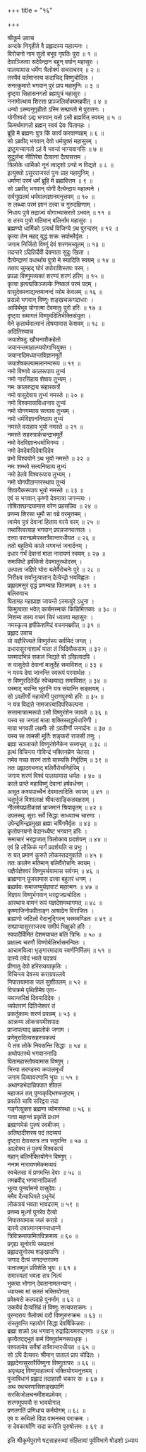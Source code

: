 +++
title = "१६"

+++

श्रीकूर्म उवाच  
अन्दके निगृहीते वै प्रह्लादस्य महात्मनः ।  
विरोचनो नाम सुतो बभूव नृपतिः पुरा ॥ १ ॥  
देवाञ्जित्वा सदेवेन्द्रान बहून् वर्षान् महासुरः ।  
पालयामास धर्मेण त्रैलोक्यं सचराचरम् ॥ २ ॥  
तस्यैवं वर्तमानस्य कदाचिद् विष्णुचोदितः ।  
सनत्कुमारो भगवान् पुरं प्राप महामुनिः ॥ ३ ॥  
दृष्ट्वा सिहासनगतो ब्रह्मपुत्रं महासुरः ।  
ननामोत्थाय शिरसा प्राञ्जलिर्वाक्यमब्रवीत् ॥ ४ ॥  
धन्यो ऽस्म्यनुगृहीतो ऽस्मि सम्प्राप्तो मे पुरातनः ।  
योगीश्वरो ऽद्य भगवान् यतो ऽसौ ब्रह्मवित् स्वयम् ॥ ५ ॥  
किमर्थमागतो ब्रह्मन् स्वयं देवः पितामहः ।  
ब्रूहि मे ब्रह्मणः पुत्र किं कार्यं करवाण्यहम् ॥ ६ ॥  
सो ऽब्रवीद् भगवान् देवो धर्मयुक्तं महासुरम् ।  
द्रष्टुमभ्यागतो ऽहं वै भवन्तं भाग्यवानसि ॥ ७ ॥  
सुदुर्लभा नीतिरेषा दैत्यानां दैत्यसत्तम ।  
त्रिलोके धार्मिको नूनं त्वादृशो ऽन्यो न विद्यते ॥ ८ ॥  
इत्युक्तो ऽसुरराजस्तं पुनः प्राह महामुनिम् ।  
धर्माणां परमं धर्मं ब्रूहि मे ब्रह्मवित्तम ॥ ९ ॥  
सो ऽब्रवीद् भगवान् योगी दैत्येन्द्राय महात्मने ।  
सर्वगुह्यतमं धर्ममात्मज्ञानमनुत्तमम् ॥ १० ॥  
स लब्ध्वा परमं ज्ञानं दत्त्वा च गुरुदक्षिणाम् ।  
निधाय पुत्रे तद्राज्यं योगाभ्यासरतो ऽभवत् ॥ ११ ॥  
स तस्य पुत्रो मतिमान् बलिर्नाम महासुरः ।  
ब्रह्मण्यो धार्मिको ऽत्यर्थं विजिग्ये ऽथ पुरन्दरम् ॥ १२ ॥  
कृत्वा तेन महद् युद्धं शक्रः सर्वामरैर्वृतः ।  
जगाम निर्जितो विष्णुं देवं शरणमच्युतम् ॥ १३ ॥  
तदन्तरे ऽदितिर्देवी देवमाता सुदुः खिता ।  
दैत्येन्द्राणां वधार्थाय पुत्रो मे स्यादिति स्वयम् ॥ १४ ॥  
तताप सुमहद् घोरं तपोराशिस्तपः परम् ।  
प्रपन्ना विष्णुमव्यक्तं शरण्यं शरणं हरिम् ॥ १५ ॥  
कृत्वा हृत्पद्मकिञ्जल्के निष्कलं परमं पदम् ।  
वासुदेवमनाद्यन्तमानन्दं व्योम केवलम् ॥ १६ ॥  
प्रसन्नो भगवान् विष्णुः शङ्खचक्रगदाधरः ।  
आविर्बभूव योगात्मा देवमातुः पुरो हरिः ॥ १७ ॥  
दृष्ट्वा समागतं विष्णुमदितिर्भक्तिसंयुता ।  
मेने कृतार्थमात्मानं तोषयामास केशवम् ॥ १८ ॥  
अदितिरुवाच  
जयाशेषदुः खौघनाशैकहेतो  
जयानन्तमाहात्म्ययोगाभियुक्त ।  
जयानादिमध्यान्तविज्ञानमूर्ते  
जयाशेषकल्पामलानन्दरूप ॥ १९ ॥  
नमो विष्णवे कालरूपाय तुभ्यं  
नमो नारसिंहाय शेषाय तुभ्यम् ।  
नमः कालरुद्राय संहारकर्त्रे  
नमो वासुदेवाय तुभ्यं नमस्ते ॥ २० ॥  
नमो विश्वमायाविधानाय तुभ्यं  
नमो योगगम्याय सत्याय तुभ्यम् ।  
नमो धर्मविज्ञाननिष्ठाय तुभ्यं  
नमस्ते वराहाय भूयो नमस्ते ॥ २१ ॥  
नमस्ते सहस्त्रार्कचन्द्राभमूर्ते  
नमो वेदविज्ञानधर्माभिगम्य ।  
नमो देवदेवादिदेवादिदेव  
प्रभो विश्वयोने ऽथ भूयो नमस्ते ॥ २२ ॥  
नमः शम्भवे सत्यनिष्ठाय तुभ्यं  
नमो हेतवे विश्वरूपाय तुभ्यम् ।  
नमो योगपीठान्तरस्थाय तुभ्यं  
शिवायैकरूपाय भूयो नमस्ते ॥ २३ ॥  
एवं स भगवान् कृष्णो देवमात्रा जगन्मयः ।  
तोषितश्छन्दयामास वरेण प्रहसन्निव ॥ २४ ॥  
प्रणम्य शिरसा भूमौ सा वब्रे वरमुत्तमम् ।  
त्वामेव पुत्रं देवानां हिताय वरये वरम् ॥ २५ ॥  
तथास्त्वित्याह भगवान् प्रपन्नजनवत्सलः ।  
दत्त्वा वरानप्रमेयस्तत्रैवान्तरधीयत ॥ २६ ॥  
ततो बहुतिथे काले भगवन्तं जनार्दनम् ।  
दधार गर्भं देवानां माता नारायणं स्वयम् ॥ २७ ॥  
समाविष्टे हृषीकेशे देवमातुरथोदरम् ।  
उत्पाता जज्ञिरे घोरा बलेर्वैरोचनेः पुरे ॥ २८ ॥  
निरीक्ष्य सर्वानुत्पातान् दैत्येन्द्रो भयविह्वलः ।  
प्रह्लादमसुरं वृद्धं प्रणम्याह पितामहम् ॥ २९ ॥  
बलिरुवाच  
पितामह महाप्राज्ञ जायन्ते ऽस्मत्पुरे ऽधुना ।  
किमुत्पाता भवेत् कार्यमस्माकं किन्निमित्तकाः ॥ ३० ॥  
निशम्य तस्य वचनं चिरं ध्यात्वा महासुरः ।  
नमस्कृत्य हृषीकेशमिदं वचनमब्रवीत् ॥ ३१ ॥  
प्रह्लाद उवाच  
यो यज्ञैरिज्यते विष्णुर्यस्य सर्वमिदं जगत् ।  
दधारासुरनाशार्थं माता तं त्रिदिवौकसाम् ॥ ३२ ॥  
यस्मादभिन्नं सकलं भिद्यते यो ऽखिलादपि ।  
स वासुदेवो देवानां मातुर्देहं समाविशत् ॥ ३३ ॥  
न यस्य देवा जानन्ति स्वरूपं परमार्थतः ।  
स विष्णुरदितेर्देहं स्वेच्छयाद्य समाविशत् ॥ ३४ ॥  
यस्माद् भवन्ति भूतानि यत्र संयान्ति सङ्क्षयम् ।  
सो ऽवतीर्णो महायोगी पुराणपुरुषो हरिः ॥ ३५ ॥  
न यत्र विद्यते नामजात्यादिपरिकल्पना ।  
सत्तामात्रात्मरूपो ऽसौ विष्णुरंशेन जायते ॥ ३६ ॥  
यस्य सा जगतां माता शक्तिस्तद्धर्मधारिणी ।  
माया भगवती लक्ष्मीः सो ऽवतीर्णो जनार्दनः ॥ ३७ ॥  
यस्य सा तामसी मूर्तिः शङ्करो राजसी तनुः ।  
ब्रह्मा सञ्जायते विष्णुरंशेनैकेन सत्त्वभृत् ॥ ३८ ॥  
इत्थं विचिन्त्य गोविन्दं भक्तिनम्रेण चेतसा ।  
तमेव गच्छ शरणं ततो यास्यसि निर्वृतिम् ॥ ३९ ॥  
ततः प्रह्लादवचनाद् बलिर्वैरोचनिर्हरिम् ।  
जगाम शरणं विश्वं पालयामास धर्मतः ॥ ४० ॥  
काले प्राप्ते महाविष्णुं देवानां हर्षवर्धनम् ।  
असूत कश्यपाच्चैनं देवमातादितिः स्वयम् ॥ ४१ ॥  
चतुर्भुजं विशालाक्षं श्रीवत्साङ्कितवक्षसम् ।  
नीलमेघप्रतीकाशं भ्राजमानं श्रियावृतम् ॥ ४२ ॥  
उपतस्थुः सुराः सर्वे सिद्धाः साध्याश्च चारणाः ।  
उपेन्द्रमिन्द्रप्रमुखा ब्रह्मा चर्षिगमैर्वृतः ॥ ४३ ॥  
कृतोपनयनो वेदानध्यैष्ट भगवान् हरिः ।  
समाचारं भरद्वाजात् त्रिलोकाय प्रदर्शयन् ॥ ४४ ॥  
एवं हि लौकिकं मार्गं प्रदर्शयति स प्रभुः ।  
स यत् प्रमाणं कुरुते लोकस्तदनुवर्तते ॥ ४५ ॥  
ततः कालेन मतिमान् बलिर्वैरोचनिः स्वयम् ।  
यज्ञैर्यज्ञेश्वरं विष्णुमर्चयामास सर्वगम् ॥ ४६ ॥  
ब्राह्मणान् पूजयामास दत्त्वा बहुतरं धनम् ।  
ब्रह्मर्षयः समाजग्मुर्यज्ञवाटं महात्मनः ॥ ४७ ॥  
विज्ञाय विष्णुर्भगवान् भरद्वाजप्रचोदितः ।  
आस्थाय वामनं रूपं यज्ञदेशमथागमत् ॥ ४८ ॥  
कृष्णाजिनोपवीताङ्ग आषाढेन विराजितः ।  
ब्राह्मणो जटिलो वेदानुद्गिरन् भस्ममण्डितः ॥ ४९ ॥  
सम्प्राप्यासुरराजस्य समीपं भिक्षुको हरिः ।  
स्वपादैर्विमितं देशमयाचत बलिं त्रिभिः ॥ ५० ॥  
प्रक्षाल्य चरणौ विष्णोर्बलिर्भासमन्वितः ।  
आचामयित्वा भृङ्गारमादाय स्वर्णनिर्मितम् ॥ ५१ ॥  
दास्ये तवेदं भवते पदत्रयं  
प्रीणातु देवो हरिरव्ययाकृतिः ।  
विचिन्त्य देवस्य कराग्रपल्लवे  
निपातयामास जलं सुशीतलम् ॥ ५२ ॥  
विचक्रमे पृथिवीमेष एता-  
मथान्तरिक्षं दिवमादिदेवः ।  
व्यपेतरागं दितिजेश्वरं तं  
प्रकर्तुकामः शरणं प्रपन्नम् ॥ ५३ ॥  
आक्रम्य लोकत्रयमीशपादः  
प्राजापत्याद् ब्रह्मलोकं जगाम ।  
प्रणेमुरादित्यसहस्त्रकल्पं  
ये तत्र लोके निवसन्ति सिद्धाः ॥ ५४ ॥  
अथोपतस्थे भगवाननादिः  
पितामहास्तोषयामास विष्णुम् ।  
भित्त्वा तदण्डस्य कपालमूर्ध्वं  
जगाम दिव्यावरणानि भूयः ॥ ५५ ॥  
अथाण्डभेदान्निपपात शीतलं  
महाजलं तत् पुण्यकृद्भिश्चजुष्टम् ।  
प्रवर्तते चापि सरिद्वरा तदा  
गङ्गेत्युक्ता ब्रह्मणा व्योमसंस्था ॥ ५६ ॥  
गत्वा महान्तं प्रकृतिं प्रधानं  
ब्रह्माणमेकं पुरुषं स्वबीजम् ।  
अतिष्ठदीशस्य पदं तदव्ययं  
दृष्ट्वा देवास्तत्र तत्र स्तुवन्ति ॥ ५७ ॥  
आलोक्य तं पुरुषं विश्वकायं  
महान् बलिर्भक्तियोगेन विष्णुम् ।  
ननाम नारायणमेकमव्ययं  
स्वचेतसा यं प्रणमन्ति देवाः ॥ ५८ ॥  
तमब्रवीद् भगवानादिकर्ता  
भूत्वा पुनर्वामनो वासुदेवः ।  
ममैव दैत्याधिपते ऽधुनेदं  
लोकत्रयं भवता भावदत्तम् ॥ ५९ ॥  
प्रणम्य मूर्ध्ना पुनरेव दैत्यो  
निपातयामास जलं कराग्रे ।  
दास्ये तवात्मानमनन्तधाम्ने  
त्रिविक्रमायामितविक्रमाय ॥ ६० ॥  
प्रगृह्य सूनोरपि सम्प्रदत्तं  
प्रह्लादसूनोरथ शङ्खपाणिः ।  
जगाद दैत्यं जगदन्तरात्मा  
पातालमूलं प्रविशेति भूयः ॥ ६१ ॥  
समास्यतां भवता तत्र नित्यं  
भुक्त्वा भोगान् देवतानामलभ्यान् ।  
ध्यायस्व मां सततं भक्तियोगात्  
प्रवेक्ष्यसे कल्पदाहे पुनर्माम् ॥ ६२ ॥  
उक्त्वैवं दैत्यसिंहं तं विष्णुः सत्यपराक्रमः ।  
पुरन्दराय त्रैलोक्यं ददौ विष्णुरुरुक्रमः ॥ ६३ ॥  
संस्तुवन्ति महायोगं सिद्धा देवर्षिकिन्नराः ।  
ब्रह्मा शक्रो ऽथ भगवान् रुद्रादित्यमरुद्गणाः ॥ ६४ ॥  
कृत्वैतदद्भुतं कर्म विष्णुर्वामनरूपधृक् ।  
पश्यतामेव सर्वेषां तत्रैवान्तरधीयत ॥ ६५ ॥  
सो ऽपि दैत्यवरः श्रीमान् पातालं प्राप चोदितः ।  
प्रह्लादेनासुरवरैर्विष्णुना विष्णुतत्परः ॥ ६६ ॥  
अपृच्छद् विष्णुमाहात्मयं भक्तियोगमनुत्तमम् ।  
पूजाविधानं प्रह्लादं तदाहासौ चकार सः ॥ ६७ ॥  
अथ रथचरणासिशङ्खपाणिं  
सरसिजोलचनमीशमप्रमेयम् ।  
शरणमुपपयौ स भावयोगात्  
प्रणतगतिं प्रणिधाय कर्मयोगम् ॥ ६८ ॥  
एष वः कथितो विप्रा वामनस्य पराक्रमः ।  
स देवकार्याणि सदा करोति पुरुषोत्तमः ॥ ६९ ॥  
    
इति श्रीकूर्मपुराणे षट्साहस्त्र्यां संहितायां पूर्वविभागे षोडशो ऽध्याय
